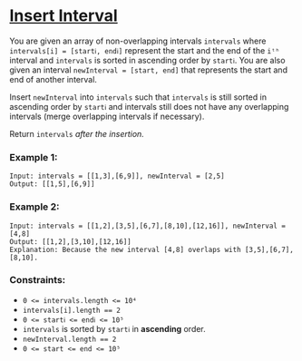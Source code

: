 # [Insert Interval](https://leetcode.com/problems/insert-interval/)
You are given an array of non-overlapping intervals `intervals`
where `intervals[i] = [startℹ, end︎ℹ]` represent the start and the end of the `iᵗʰ` interval and `intervals` is sorted in ascending order by `startℹ`.
You are also given an interval `newInterval = [start, end]` that represents the start and end of another interval.

Insert `newInterval` into `intervals` such that `intervals` is still sorted in ascending order by `startℹ` and intervals still does not have any overlapping intervals (merge overlapping intervals if necessary).

Return `intervals` *after the insertion.*

### Example 1:
```
Input: intervals = [[1,3],[6,9]], newInterval = [2,5]
Output: [[1,5],[6,9]]
```
### Example 2:
```
Input: intervals = [[1,2],[3,5],[6,7],[8,10],[12,16]], newInterval = [4,8]
Output: [[1,2],[3,10],[12,16]]
Explanation: Because the new interval [4,8] overlaps with [3,5],[6,7],[8,10].
```
### Constraints:

- `0 <= intervals.length <= 10⁴`
- `intervals[i].length == 2`
- `0 <= startℹ <= end︎ℹ <= 10⁵`
- `intervals` is sorted by  `startℹ` in **ascending** order.
- `newInterval.length == 2`
- `0 <= start <= end <= 10⁵`
